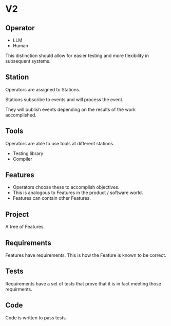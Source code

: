 # V2

## Operator

- LLM
- Human

This distinction should allow for easier testing and more flexibility in subsequent systems.

## Station

Operators are assigned to Stations.

Stations subscribe to events and will process the event.

They will publish events depending on the results of the work accomplished.

## Tools

Operators are able to use tools at different stations.

- Testing library
- Compiler

## Features

- Operators choose these to accomplish objectives.
- This is analogous to Features in the product / software world.
- Features can contain other Features.

## Project

A tree of Features.

## Requirements

Features have requirements. This is how the Feature is known to be correct.

## Tests

Requirements have a set of tests that prove that it is in fact meeting those requirments.

## Code

Code is written to pass tests.
